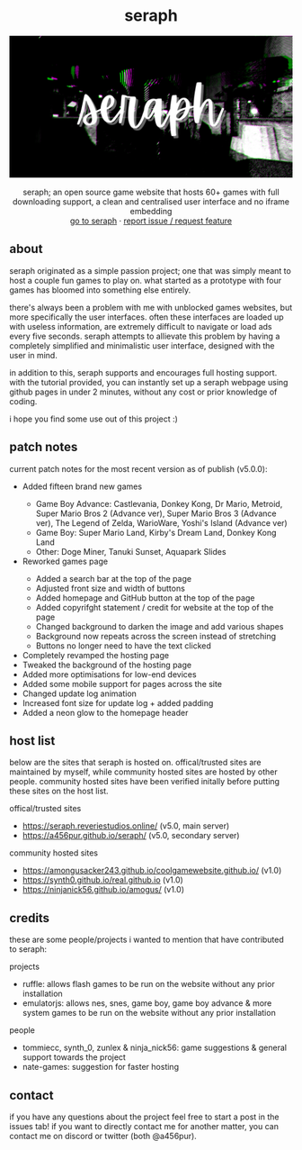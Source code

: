 <h1 align="center">seraph</h1>
<img src="images/seraphbanner.png">

  <p align="center">
    seraph; an open source game website that hosts 60+ games with full downloading support, a clean and centralised user interface and no iframe embedding
    <br/>
    <a href="https://seraph.reveriestudios.online/">go to seraph</a>
    ·
    <a href="https://github.com/a456pur/seraph/issues/new/choose">report issue / request feature</a>
  </p>

## about
seraph originated as a simple passion project; one that was simply meant to host a couple fun games to play on. what started as a prototype with four games has bloomed into something else entirely.

there's always been a problem with me with unblocked games websites, but more specifically the user interfaces. often these interfaces are loaded up with useless information, are extremely difficult to navigate or load ads every five seconds. seraph attempts to allievate this problem by having a completely simplified and minimalistic user interface, designed with the user in mind.

in addition to this, seraph supports and encourages full hosting support. with the tutorial provided, you can instantly set up a seraph webpage using github pages in under 2 minutes, without any cost or prior knowledge of coding.

i hope you find some use out of this project :)

## patch notes
current patch notes for the most recent version as of publish (v5.0.0):
<ul>
            <li>Added fifteen brand new games</li>
            <ul>
                <li>Game Boy Advance: Castlevania, Donkey Kong, Dr Mario, Metroid, Super Mario Bros 2 (Advance ver), Super Mario Bros 3 (Advance ver), The Legend of Zelda, WarioWare, Yoshi's Island (Advance ver)</li>
                <li>Game Boy: Super Mario Land, Kirby's Dream Land, Donkey Kong Land</li>
                <li>Other: Doge Miner, Tanuki Sunset, Aquapark Slides</li>
            </ul>
            <li>Reworked games page</li>
            <ul>
                  <li>Added a search bar at the top of the page</li>
                  <li>Adjusted front size and width of buttons</li>
                  <li>Added homepage and GitHub button at the top of the page</li>
                  <li>Added copyrifght statement / credit for website at the top of the page</li>
                  <li>Changed background to darken the image and add various shapes</li>
                  <li>Background now repeats across the screen instead of stretching</li>
                  <li>Buttons no longer need to have the text clicked</li>
            </ul>
            <li>Completely revamped the hosting page</li>
            <li>Tweaked the background of the hosting page</li>
            <li>Added more optimisations for low-end devices</li>
            <li>Added some mobile support for pages across the site</li>
            <li>Changed update log animation</li>
            <li>Increased font size for update log + added padding</li>
            <li>Added a neon glow to the homepage header</li>
</ul>

## host list
below are the sites that seraph is hosted on. offical/trusted sites are maintained by myself, while community hosted sites are hosted by other people. community hosted sites have been verified initally before putting these sites on the host list.

offical/trusted sites
- https://seraph.reveriestudios.online/ (v5.0, main server)
- https://a456pur.github.io/seraph/ (v5.0, secondary server)

community hosted sites
- https://amongusacker243.github.io/coolgamewebsite.github.io/ (v1.0)
- https://synth0.github.io/real.github.io (v1.0)
- https://ninjanick56.github.io/amogus/ (v1.0)

## credits
these are some people/projects i wanted to mention that have contributed to seraph:

projects
- ruffle: allows flash games to be run on the website without any prior installation
- emulatorjs: allows nes, snes, game boy, game boy advance & more system games to be run on the website without any prior installation

people
- tommiecc, synth_0, zunlex & ninja_nick56: game suggestions & general support towards the project
- nate-games: suggestion for faster hosting

## contact
if you have any questions about the project feel free to start a post in the issues tab!
if you want to directly contact me for another matter, you can contact me on discord or twitter (both @a456pur).
